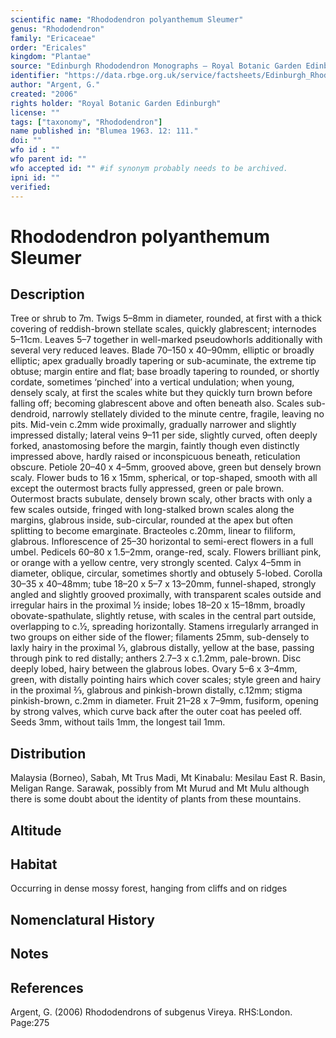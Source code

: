 ```yaml
---
scientific name: "Rhododendron polyanthemum Sleumer"
genus: "Rhododendron"
family: "Ericaceae"
order: "Ericales"
kingdom: "Plantae"
source: "Edinburgh Rhododendron Monographs – Royal Botanic Garden Edinburgh"
identifier: "https://data.rbge.org.uk/service/factsheets/Edinburgh_Rhododendron_Monographs.xhtml"
author: "Argent, G."
created: "2006"
rights holder: "Royal Botanic Garden Edinburgh"
license: ""
tags: ["taxonomy", "Rhododendron"]
name published in: "Blumea 1963. 12: 111."
doi: ""
wfo id : ""
wfo parent id: ""
wfo accepted id: "" #if synonym probably needs to be archived.                      
ipni id: ""
verified:
---
```


                       

# Rhododendron polyanthemum Sleumer

## Description
Tree or shrub to 7m. Twigs 5–8mm in diameter, rounded, at first with a thick covering of reddish-brown stellate scales, quickly glabrescent; internodes 5–11cm. Leaves 5–7 together in well-marked pseudowhorls add­itionally with several very reduced leaves. Blade 70–150 x 40–90mm, elliptic or broadly elliptic; apex gradually broadly tapering or sub-acuminate, the extreme tip obtuse; margin entire and flat; base broadly tapering to rounded, or shortly cordate, sometimes ‘pinched’ into a vertical undulation; when young, densely scaly, at first the scales white but they quickly turn brown before falling off; becoming glabrescent above and often beneath also. Scales sub-dendroid, narrowly stellately divided to the minute centre, fragile, leaving no pits. Mid-vein c.2mm wide proximally, gradually narrower and slightly impressed distally; lateral veins 9–11 per side, slightly curved, often deeply forked, anastomosing before the margin, faintly though even distinctly impressed above, hardly raised or inconspicuous beneath, reticulation obscure. Petiole 20–40 x 4–5mm, grooved above, green but densely brown scaly. Flower buds to 16 x 15mm, spherical, or top-shaped, smooth with all except the outermost bracts fully appressed, green or pale brown. Outermost bracts subulate, densely brown scaly, other bracts with only a few scales outside, fringed with long-stalked brown scales along the margins, glabrous inside, sub-circular, rounded at the apex but often splitting to become emarginate. Bracteoles c.20mm, linear to filiform, glabrous. Inflorescence of 25–30 horizontal to semi-erect flowers in a full umbel. Pedicels 60–80 x 1.5–2mm, orange-red, scaly. Flowers brilliant pink, or orange with a yellow centre, very strongly scented. Calyx 4–5mm in diameter, oblique, circular, sometimes shortly and obtusely 5-lobed. Corolla 30–35 x 40–48mm; tube 18–20 x 5–7 x 13–20mm, funnel-shaped, strongly angled and slightly grooved proximally, with transparent scales outside and irregular hairs in the proximal ½ inside; lobes 18–20 x 15–18mm, broadly obovate-spathulate, slightly retuse, with scales in the central part outside, overlapping to c.½, spreading horizontally. Stamens irregularly arranged in two groups on either side of the flower; filaments 25mm, sub-densely to laxly hairy in the proximal 1⁄3, glabrous distally, yellow at the base, passing through pink to red distally; anthers 2.7–3 x c.1.2mm, pale-brown. Disc deeply lobed, hairy between the glabrous lobes. Ovary 5–6 x 3–4mm, green, with distally pointing hairs which cover scales; style green and hairy in the proximal 2⁄3, glabrous and pinkish-brown distally, c.12mm; stigma pinkish-brown, c.2mm in diameter. Fruit 21–28 x 7–9mm, fusiform, opening by strong valves, which curve back after the outer coat has peeled off. Seeds 3mm, without tails 1mm, the longest tail 1mm.

## Distribution
Malaysia (Borneo), Sabah, Mt Trus Madi, Mt Kinabalu: Mesilau East R. Basin, Meligan Range. Sarawak, possibly from Mt Murud and Mt Mulu although there is some doubt about the identity of plants from these mountains.

## Altitude


## Habitat
Occurring in dense mossy forest, hanging from cliffs and on ridges

## Nomenclatural History

                       
## Notes


## References

Argent, G. (2006) Rhododendrons of subgenus Vireya. RHS:London. Page:275

